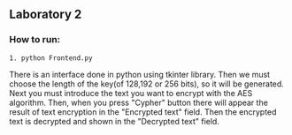 ## Laboratory 2
### How to run:
```
1. python Frontend.py
```
There is an interface done in python using tkinter library. Then we must choose the length of the key(of 128,192 or 256 bits), so it will be generated. Next you must introduce the text you want to encrypt with the AES algorithm. Then, when you press "Cypher" button there will appear the result of text encryption in the "Encrypted text" field. Then the encrypted text is decrypted and shown in the "Decrypted text" field.